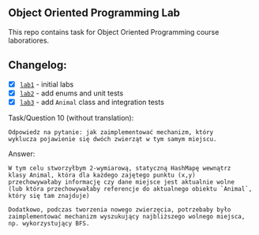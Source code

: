## Object Oriented Programming Lab

This repo contains task for Object Oriented Programming course laboratiores.

## Changelog:

 - [x] [`lab1`](https://github.com/xramzesx/oolab/releases/tag/lab1) - initial labs
 - [x] [`lab2`](https://github.com/xramzesx/oolab/releases/tag/lab2) - add enums and unit tests
 - [x] [`lab3`](https://github.com/xramzesx/oolab/releases/tag/lab3) - add `Animal` class and integration tests
	
Task/Question 10 (without translation):
```
Odpowiedz na pytanie: jak zaimplementować mechanizm, który 
wyklucza pojawienie się dwóch zwierząt w tym samym miejscu.
```
Answer:
```
W tym celu stworzyłbym 2-wymiarową, statyczną HashMapę wewnątrz
klasy Animal, która dla każdego zajętego punktu (x,y) 
przechowywałaby informację czy dane miejsce	jest aktualnie wolne
(lub która przechowywałaby referencje do aktualnego obiektu `Animal`,
który się tam znajduje)

Dodatkowo, podczas tworzenia nowego zwierzęcia, potrzebaby było
zaimplementować mechanizm wyszukujący najbliższego wolnego miejsca,
np. wykorzystujący BFS.
```